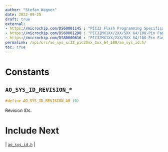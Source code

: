 ```yaml
---
author: "Stefan Wagner"
date: 2022-09-25
draft: true
external:
- https://microchip.com/DS60001145 : "PIC32 Flash Programming Specification"
- https://microchip.com/DS60001290 : "PIC32MX1XX/2XX/5XX 64/100-Pin Family Data sheet"
- https://microchip.com/DS80000616 : "PIC32MX1XX/2XX/5XX 64/100-Pin Family Errata"
permalink: /api/src/ao_sys_xc32_pic32mx_1xx_64_100/ao_sys_id.h/
toc: true
---
```


# Constants

## `AO_SYS_ID_REVISION_*`

```c
#define AO_SYS_ID_REVISION_A0 (0)
```

Revision IDs.

# Include Next

| [`ao_sys_id.h`](../ao_sys_xc32_pic32/ao_sys_id.h.md) |
